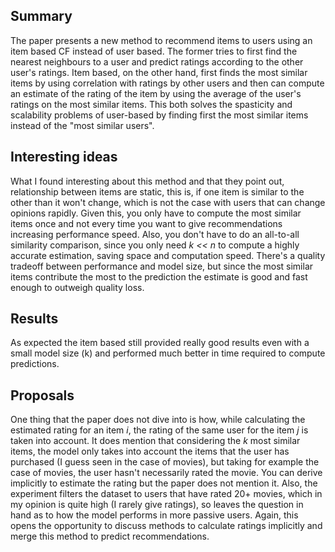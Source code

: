 ## Summary 
The paper presents a new method to recommend items to users using an item based CF instead of user based. The former tries to first find the nearest neighbours to a user and predict ratings according to the other user's ratings. Item based, on the other hand, first finds the most similar items by using correlation with ratings by other users and then can compute an estimate of the rating of the item by using the average of the user's ratings on the most similar items. This both solves the spasticity and scalability problems of user-based by finding first the most similar items instead of the "most similar users". 

## Interesting ideas
What I found interesting about this method and that they point out, relationship between items are static, this is, if one item is similar to the other than it won't change, which is not the case with users that can change opinions rapidly. Given this, you only have to compute the most similar items once and not every time you want to give recommendations increasing performance speed. Also, you don't have to do an all-to-all similarity comparison, since you only need *k << n* to compute a highly accurate estimation, saving space and computation speed. 
There's a quality tradeoff between performance and model size, but since the most similar items contribute the most to the prediction the estimate is good and fast enough to outweigh quality loss.

## Results
As expected the item based still provided really good results even with a small model size (k) and performed much better in time required to compute predictions.

## Proposals
One thing that the paper does not dive into is how, while calculating the estimated rating for an item *i*, the rating of the same user for the item *j* is taken into account. It does mention that considering the *k* most similar items, the model only takes into account the items that the user has purchased (I guess seen in the case of movies), but taking for example the case of movies, the user hasn't necessarily rated the movie. You can derive implicitly to estimate the rating but the paper does not mention it. Also, the experiment filters the dataset to users that have rated 20+ movies, which in my opinion is quite high (I rarely give ratings), so leaves the question in hand as to how the model performs in more passive users. Again, this opens the opportunity to discuss methods to calculate ratings implicitly and merge this method to predict recommendations. 
